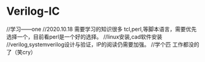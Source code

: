 # Verilog-IC
//学习——one
//2020.10.18 需要学习的知识很多 tcl,perl,等脚本语言，需要优先选择一个，目前看perl是一个好的选择。
//linux安装,cad软件安装
//verilog,systemverilog设计与验证，IP的阅读仍需要加强。
//学个匹 工作都没的了（笑cry）

